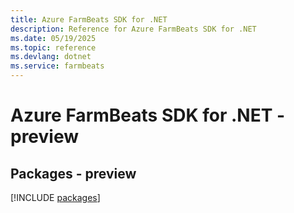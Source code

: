 ```yaml
---
title: Azure FarmBeats SDK for .NET
description: Reference for Azure FarmBeats SDK for .NET
ms.date: 05/19/2025
ms.topic: reference
ms.devlang: dotnet
ms.service: farmbeats
---
```

# Azure FarmBeats SDK for .NET - preview
## Packages - preview
[!INCLUDE [packages](farmbeats-index.md)]